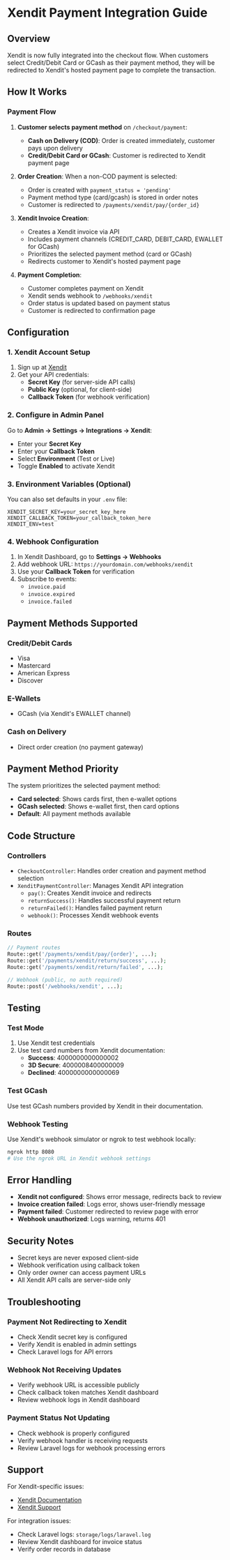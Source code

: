 # Xendit Payment Integration Guide

## Overview

Xendit is now fully integrated into the checkout flow. When customers select Credit/Debit Card or GCash as their payment method, they will be redirected to Xendit's hosted payment page to complete the transaction.

## How It Works

### Payment Flow

1. **Customer selects payment method** on `/checkout/payment`:
   - **Cash on Delivery (COD)**: Order is created immediately, customer pays upon delivery
   - **Credit/Debit Card or GCash**: Customer is redirected to Xendit payment page

2. **Order Creation**: When a non-COD payment is selected:
   - Order is created with `payment_status = 'pending'`
   - Payment method type (card/gcash) is stored in order notes
   - Customer is redirected to `/payments/xendit/pay/{order_id}`

3. **Xendit Invoice Creation**: 
   - Creates a Xendit invoice via API
   - Includes payment channels (CREDIT_CARD, DEBIT_CARD, EWALLET for GCash)
   - Prioritizes the selected payment method (card or GCash)
   - Redirects customer to Xendit's hosted payment page

4. **Payment Completion**:
   - Customer completes payment on Xendit
   - Xendit sends webhook to `/webhooks/xendit`
   - Order status is updated based on payment status
   - Customer is redirected to confirmation page

## Configuration

### 1. Xendit Account Setup

1. Sign up at [Xendit](https://www.xendit.co/)
2. Get your API credentials:
   - **Secret Key** (for server-side API calls)
   - **Public Key** (optional, for client-side)
   - **Callback Token** (for webhook verification)

### 2. Configure in Admin Panel

Go to **Admin → Settings → Integrations → Xendit**:
- Enter your **Secret Key**
- Enter your **Callback Token**
- Select **Environment** (Test or Live)
- Toggle **Enabled** to activate Xendit

### 3. Environment Variables (Optional)

You can also set defaults in your `.env` file:

```env
XENDIT_SECRET_KEY=your_secret_key_here
XENDIT_CALLBACK_TOKEN=your_callback_token_here
XENDIT_ENV=test
```

### 4. Webhook Configuration

1. In Xendit Dashboard, go to **Settings → Webhooks**
2. Add webhook URL: `https://yourdomain.com/webhooks/xendit`
3. Use your **Callback Token** for verification
4. Subscribe to events:
   - `invoice.paid`
   - `invoice.expired`
   - `invoice.failed`

## Payment Methods Supported

### Credit/Debit Cards
- Visa
- Mastercard
- American Express
- Discover

### E-Wallets
- GCash (via Xendit's EWALLET channel)

### Cash on Delivery
- Direct order creation (no payment gateway)

## Payment Method Priority

The system prioritizes the selected payment method:

- **Card selected**: Shows cards first, then e-wallet options
- **GCash selected**: Shows e-wallet first, then card options
- **Default**: All payment methods available

## Code Structure

### Controllers

- `CheckoutController`: Handles order creation and payment method selection
- `XenditPaymentController`: Manages Xendit API integration
  - `pay()`: Creates Xendit invoice and redirects
  - `returnSuccess()`: Handles successful payment return
  - `returnFailed()`: Handles failed payment return
  - `webhook()`: Processes Xendit webhook events

### Routes

```php
// Payment routes
Route::get('/payments/xendit/pay/{order}', ...);
Route::get('/payments/xendit/return/success', ...);
Route::get('/payments/xendit/return/failed', ...);

// Webhook (public, no auth required)
Route::post('/webhooks/xendit', ...);
```

## Testing

### Test Mode

1. Use Xendit test credentials
2. Use test card numbers from Xendit documentation:
   - **Success**: 4000000000000002
   - **3D Secure**: 4000008400000009
   - **Declined**: 4000000000000069

### Test GCash

Use test GCash numbers provided by Xendit in their documentation.

### Webhook Testing

Use Xendit's webhook simulator or ngrok to test webhook locally:
```bash
ngrok http 8080
# Use the ngrok URL in Xendit webhook settings
```

## Error Handling

- **Xendit not configured**: Shows error message, redirects back to review
- **Invoice creation failed**: Logs error, shows user-friendly message
- **Payment failed**: Customer redirected to review page with error
- **Webhook unauthorized**: Logs warning, returns 401

## Security Notes

- Secret keys are never exposed client-side
- Webhook verification using callback token
- Only order owner can access payment URLs
- All Xendit API calls are server-side only

## Troubleshooting

### Payment Not Redirecting to Xendit
- Check Xendit secret key is configured
- Verify Xendit is enabled in admin settings
- Check Laravel logs for API errors

### Webhook Not Receiving Updates
- Verify webhook URL is accessible publicly
- Check callback token matches Xendit dashboard
- Review webhook logs in Xendit dashboard

### Payment Status Not Updating
- Check webhook is properly configured
- Verify webhook handler is receiving requests
- Review Laravel logs for webhook processing errors

## Support

For Xendit-specific issues:
- [Xendit Documentation](https://docs.xendit.co/)
- [Xendit Support](https://www.xendit.co/en/support/)

For integration issues:
- Check Laravel logs: `storage/logs/laravel.log`
- Review Xendit dashboard for invoice status
- Verify order records in database

